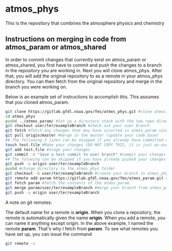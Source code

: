 # atmos_phys
This is the repository that combines the atmosphere physics and chemistry
## Instructions on merging in code from atmos_param or atmos_shared
In order to commit changes that currently exist on atmos_param or atmos_shared,
you first have to commit and push the changes to a branch in the repository you are 
working in. Next you will clone atmos_phys.  After that, you will add the original 
repository to as a remote in your atmos_phys directory.  You can then fetch from the
original repository and merge in the branch you were working on.

Below is an example set of instructions to accomplish this.  This assumes that you 
cloned atmos_param.
```bash
git clone https://gitlab.gfdl.noaa.gov/fms/atmos_phys.git #clone atmos_param
cd atmos_phys 
pushd ../atmos_param/ #Set up a directory stack with the two repo directories
git checkout user/ter/exampleBranch #check out your user branch
git fetch #fetch any changes that may have occurred in atmos_param since you branched
git pull origin/master #merge in the master (update your code base)
## The following 3 lines can be skipped if you already have committed changes ##
touch test.file #Make your changes (DO NOT COPY THIS, it is just an example)
git add test.file #stage your changes
git commit -m "Save a test commit to user branch" #commit your changes
## The folowing can be skipped if you have already pushed your changes ##
git push -u origin user/ter/exampleBranch
pushd #change directory to the atmos_phys folder
git checkout -b user/ter/exampleBranch #create your branch in atmos_phys
git remote add param https://gitlab.gfdl.noaa.gov/fms/atmos_param.git #add atmos_param as a remote
git fetch param #fetch the contents of the atmos_param
git merge param/user/ter/exampleBranch #merge your branch from atmos_param into your branch on atmos_phys
git push -u origin user/ter/exampleBranch
```
A note on git remotes: 

The default name for a remote is **origin**.  When you clone a repository, the remote 
is automatically given the name **origin**.  When you add a remote, you can name it 
anything except origin.  In the above example, I named the remote **param**.  That's 
why I fetch from **param**.  To see what remotes you have set up, you can issue the 
command
```bash
git remote -v
```
